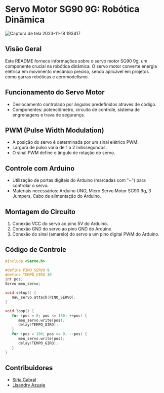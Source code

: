 # Servo Motor SG90 9G: Robótica Dinâmica
![Captura de tela 2023-11-18 193417](https://github.com/siriacfreitas/Arduino/assets/123579270/7c0e2611-b9b0-41d0-93e0-06e3ad6367b3)

## Visão Geral

Este README fornece informações sobre o servo motor SG90 9g, um componente crucial na robótica dinâmica. O servo motor converte energia elétrica em movimento mecânico preciso, sendo aplicável em projetos como garras robóticas e aeromodelismo.

## Funcionamento do Servo Motor

- Deslocamento controlado por ângulos predefinidos através de código.
- Componentes: potenciômetro, circuito de controle, sistema de engrenagens e trava de segurança.

## PWM (Pulse Width Modulation)

- A posição do servo é determinada por um sinal elétrico PWM.
- Largura de pulso varia de 1 a 2 milissegundos.
- O sinal PWM define o ângulo de rotação do servo.

## Controle com Arduino

- Utilização de portas digitais do Arduino (marcadas com "~") para controlar o servo.
- Materiais necessários: Arduino UNO, Micro Servo Motor SG90 9g, 3 Jumpers, Cabo de alimentação do Arduino.

## Montagem do Circuito

1. Conexão VCC do servo ao pino 5V do Arduino.
2. Conexão GND do servo ao pino GND do Arduino.
3. Conexão do sinal (amarelo) do servo a um pino digital PWM do Arduino.

## Código de Controle

```cpp
#include <Servo.h>

#define PINO_SERVO 9
#define TEMPO_GIRO 30
int pos;
Servo meu_servo;

void setup() {
   meu_servo.attach(PINO_SERVO);
}

void loop() {
   for (pos = 0; pos <= 180; ++pos) {
      meu_servo.write(pos);
      delay(TEMPO_GIRO);
   }
   for (pos = 180; pos >= 0; --pos) {
      meu_servo.write(pos);
      delay(TEMPO_GIRO);
   }
}
```
## Contribuidores
- [Síria Cabral](https://github.com/siriacfreitas)
- [Lisandry Azuaje](https://github.com/lisandry)
